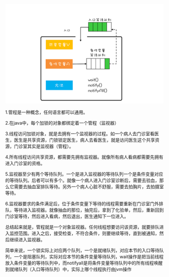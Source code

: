 <img src="../.vuepress/public/57e4d94e90226b70be3d57024f5333fa.png" alt="img" style="zoom:80%;" />



1.管程是一种概念，任何语言都可以通用。

2.在java中，每个加锁的对象都绑定着一个管程（监视器）

3.线程访问加锁对象，就是去拥有一个监视器的过程。如一个病人去门诊室看医生，医生是共享资源，门锁锁定医生，病人去看医生，就是访问医生这个共享资源，门诊室其实是监视器（管程）。

4.所有线程访问共享资源，都需要先拥有监视器。就像所有病人看病都需要先拥有进入门诊室的资格。

5.监视器至少有两个等待队列。一个是进入监视器的等待队列一个是条件变量对应的等待队列。后者可以有多个。就像一个病人进入门诊室诊断后，需要去验血，那么它需要去抽血室排队等待。另外一个病人心脏不舒服，需要去拍胸片，去拍摄室等待。

6.监视器要求的条件满足后，位于条件变量下等待的线程需要重新在门诊室门外排队，等待进入监视器。就像抽血的那位，抽完后，拿到了化验单，然后，重新回到门诊室等待，然后进入看病，然后退出，医生通知下一位进入。

总结起来就是，管程就是一个对象监视器。任何线程想要访问该资源，就要排队进入监控范围。进入之后，接受检查，不符合条件，则要继续等待，直到被通知，然后继续进入监视器。





简单来说，一个锁实际上对应两个队列，一个是就绪队列，对应本节的入口等待队列，一个是阻塞队列，实际对应本节的条件变量等待队列，wait操作是把当前线程放入条件变量的等待队列中，而notifyall是将条件变量等待队列中的所有线程唤醒到就绪队列（入口等待队列）中，实际上哪个线程执行由jvm操作